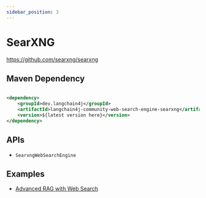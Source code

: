 ```yaml
---
sidebar_position: 3
---
```


# SearXNG

https://github.com/searxng/searxng

## Maven Dependency

```xml

<dependency>
    <groupId>dev.langchain4j</groupId>
    <artifactId>langchain4j-community-web-search-engine-searxng</artifactId>
    <version>${latest version here}</version>
</dependency>
```

## APIs

- `SearxngWebSearchEngine`

## Examples

- [Advanced RAG with Web Search](https://github.com/langchain4j/langchain4j-examples/blob/main/rag-examples/src/main/java/_3_advanced/_08_Advanced_RAG_Web_Search_Example.java)
